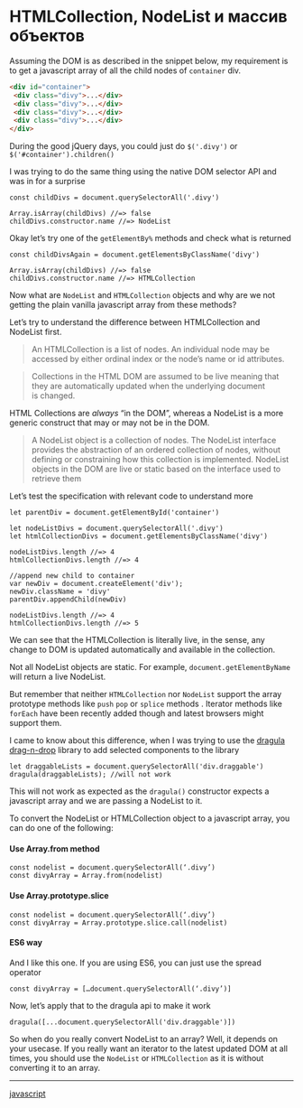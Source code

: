 # HTMLCollection, NodeList и массив объектов

Assuming the DOM is as described in the snippet below, my requirement is to get a javascript array of all the child nodes of `container` div.

```html
<div id="container">  
 <div class="divy">...</div>  
 <div class="divy">...</div>  
 <div class="divy">...</div>  
 <div class="divy">...</div>  
</div> 
```

During the good jQuery days, you could just do `$('.divy')` or `$('#container').children()` 

I was trying to do the same thing using the native DOM selector API and was in for a surprise

```javscript
const childDivs = document.querySelectorAll('.divy')

Array.isArray(childDivs) //=> false  
childDivs.constructor.name //=> NodeList
```

Okay let’s try one of the `getElementBy%` methods and check what is returned

```javscript
const childDivsAgain = document.getElementsByClassName('divy')

Array.isArray(childDivs) //=> false  
childDivs.constructor.name //=> HTMLCollection
```

Now what are `NodeList` and `HTMLCollection` objects and why are we not getting the plain vanilla javascript array from these methods?

Let’s try to understand the difference between HTMLCollection and NodeList first.

> An HTMLCollection is a list of nodes. An individual node may be accessed by either ordinal index or the node’s name or id attributes.

> Collections in the HTML DOM are assumed to be live meaning that they are automatically updated when the underlying document is changed.

HTML Collections are _always_ “in the DOM”, whereas a NodeList is a more generic construct that may or may not be in the DOM.

> A NodeList object is a collection of nodes. The NodeList interface provides the abstraction of an ordered collection of nodes, without defining or constraining how this collection is implemented. NodeList objects in the DOM are live or static based on the interface used to retrieve them

Let’s test the specification with relevant code to understand more

```javscript
let parentDiv = document.getElementById('container')

let nodeListDivs = document.querySelectorAll('.divy')  
let htmlCollectionDivs = document.getElementsByClassName('divy')

nodeListDivs.length //=> 4  
htmlCollectionDivs.length //=> 4

//append new child to container  
var newDiv = document.createElement('div');  
newDiv.className = 'divy'  
parentDiv.appendChild(newDiv)

nodeListDivs.length //=> 4  
htmlCollectionDivs.length //=> 5
```

We can see that the HTMLCollection is literally live, in the sense, any change to DOM is updated automatically and available in the collection.

Not all NodeList objects are static. For example, `document.getElementByName` will return a live NodeList.

But remember that neither `HTMLCollection` nor `NodeList` support the array prototype methods like `push`  `pop` or `splice` methods . Iterator methods like `forEach` have been recently added though and latest browsers might support them.

I came to know about this difference, when I was trying to use the [dragula drag-n-drop](https://github.com/bevacqua/react-dragula) library to add selected components to the library

```javscript
let draggableLists = document.querySelectorAll('div.draggable')  
dragula(draggableLists); //will not work
```

This will not work as expected as the `dragula()` constructor expects a javascript array and we are passing a NodeList to it.

To convert the NodeList or HTMLCollection object to a javascript array, you can do one of the following:

#### Use Array.from method

```javscript
const nodelist = document.querySelectorAll(‘.divy’)  
const divyArray = Array.from(nodelist)
```

#### Use Array.prototype.slice

```javscript
const nodelist = document.querySelectorAll(‘.divy’)  
const divyArray = Array.prototype.slice.call(nodelist)
```

#### ES6 way

And I like this one. If you are using ES6, you can just use the spread operator

```javscript
const divyArray = […document.querySelectorAll(‘.divy’)]
```

Now, let’s apply that to the dragula api to make it work

```javscript
dragula([...document.querySelectorAll('div.draggable')])
```

So when do you really convert NodeList to an array? Well, it depends on your usecase. If you really want an iterator to the latest updated DOM at all times, you should use the `NodeList` or `HTMLCollection` as it is without converting it to an array.

**********
[javascript](/tags/javascript.md)
